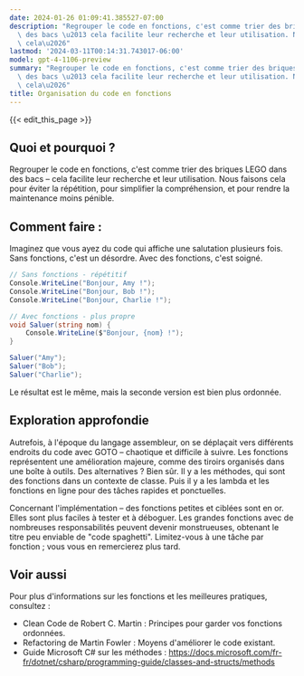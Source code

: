 ```yaml
---
date: 2024-01-26 01:09:41.385527-07:00
description: "Regrouper le code en fonctions, c'est comme trier des briques LEGO dans\
  \ des bacs \u2013 cela facilite leur recherche et leur utilisation. Nous faisons\
  \ cela\u2026"
lastmod: '2024-03-11T00:14:31.743017-06:00'
model: gpt-4-1106-preview
summary: "Regrouper le code en fonctions, c'est comme trier des briques LEGO dans\
  \ des bacs \u2013 cela facilite leur recherche et leur utilisation. Nous faisons\
  \ cela\u2026"
title: Organisation du code en fonctions
---
```


{{< edit_this_page >}}

## Quoi et pourquoi ?
Regrouper le code en fonctions, c'est comme trier des briques LEGO dans des bacs – cela facilite leur recherche et leur utilisation. Nous faisons cela pour éviter la répétition, pour simplifier la compréhension, et pour rendre la maintenance moins pénible.

## Comment faire :
Imaginez que vous ayez du code qui affiche une salutation plusieurs fois. Sans fonctions, c'est un désordre. Avec des fonctions, c'est soigné.

```C#
// Sans fonctions - répétitif
Console.WriteLine("Bonjour, Amy !");
Console.WriteLine("Bonjour, Bob !");
Console.WriteLine("Bonjour, Charlie !");

// Avec fonctions - plus propre
void Saluer(string nom) {
    Console.WriteLine($"Bonjour, {nom} !");
}

Saluer("Amy");
Saluer("Bob");
Saluer("Charlie");
```

Le résultat est le même, mais la seconde version est bien plus ordonnée.

## Exploration approfondie
Autrefois, à l'époque du langage assembleur, on se déplaçait vers différents endroits du code avec GOTO – chaotique et difficile à suivre. Les fonctions représentent une amélioration majeure, comme des tiroirs organisés dans une boîte à outils. Des alternatives ? Bien sûr. Il y a les méthodes, qui sont des fonctions dans un contexte de classe. Puis il y a les lambda et les fonctions en ligne pour des tâches rapides et ponctuelles.

Concernant l'implémentation – des fonctions petites et ciblées sont en or. Elles sont plus faciles à tester et à déboguer. Les grandes fonctions avec de nombreuses responsabilités peuvent devenir monstrueuses, obtenant le titre peu enviable de "code spaghetti". Limitez-vous à une tâche par fonction ; vous vous en remercierez plus tard.

## Voir aussi
Pour plus d'informations sur les fonctions et les meilleures pratiques, consultez :

- Clean Code de Robert C. Martin : Principes pour garder vos fonctions ordonnées.
- Refactoring de Martin Fowler : Moyens d'améliorer le code existant.
- Guide Microsoft C# sur les méthodes : https://docs.microsoft.com/fr-fr/dotnet/csharp/programming-guide/classes-and-structs/methods
